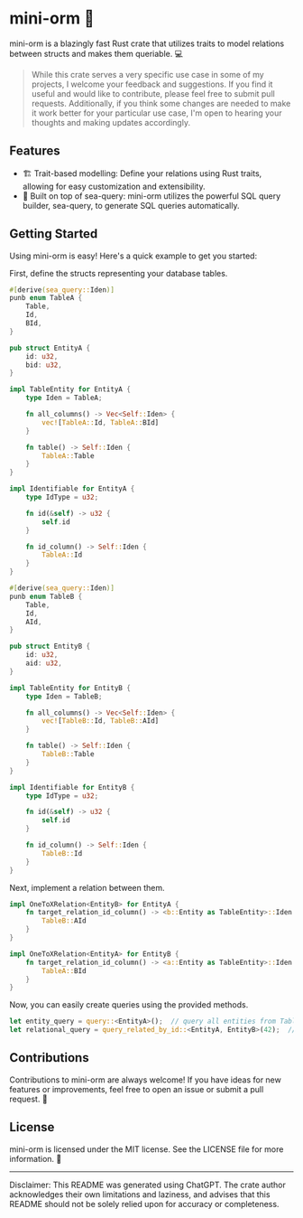 # mini-orm 🚀

mini-orm is a blazingly fast Rust crate that utilizes traits to model relations between structs and makes them queriable. 💻

> While this crate serves a very specific use case in some of my projects, I welcome your feedback and suggestions. If you find it useful and would like to contribute, please feel free to submit pull requests. Additionally, if you think some changes are needed to make it work better for your particular use case, I'm open to hearing your thoughts and making updates accordingly.

## Features

- 🏗️ Trait-based modelling: Define your relations using Rust traits, allowing for easy customization and extensibility.
- 🌊 Built on top of sea-query: mini-orm utilizes the powerful SQL query builder, sea-query, to generate SQL queries automatically.

## Getting Started

Using mini-orm is easy! Here's a quick example to get you started:

First, define the structs representing your database tables.
```rust
#[derive(sea_query::Iden)]
punb enum TableA {
    Table,
    Id,
    BId,
}

pub struct EntityA {
    id: u32,
    bid: u32,
}

impl TableEntity for EntityA {
    type Iden = TableA;

    fn all_columns() -> Vec<Self::Iden> {
        vec![TableA::Id, TableA::BId]
    }

    fn table() -> Self::Iden {
        TableA::Table
    }
}

impl Identifiable for EntityA {
    type IdType = u32;

    fn id(&self) -> u32 {
        self.id
    }

    fn id_column() -> Self::Iden {
        TableA::Id
    }
}
```

```rust
#[derive(sea_query::Iden)]
punb enum TableB {
    Table,
    Id,
    AId,
}

pub struct EntityB {
    id: u32,
    aid: u32,
}

impl TableEntity for EntityB {
    type Iden = TableB;

    fn all_columns() -> Vec<Self::Iden> {
        vec![TableB::Id, TableB::AId]
    }

    fn table() -> Self::Iden {
        TableB::Table
    }
}

impl Identifiable for EntityB {
    type IdType = u32;

    fn id(&self) -> u32 {
        self.id
    }

    fn id_column() -> Self::Iden {
        TableB::Id
    }
}
```

Next, implement a relation between them.

```rust
impl OneToXRelation<EntityB> for EntityA {
    fn target_relation_id_column() -> <b::Entity as TableEntity>::Iden {
        TableB::AId
    }
}
```

```rust
impl OneToXRelation<EntityA> for EntityB {
    fn target_relation_id_column() -> <a::Entity as TableEntity>::Iden {
        TableA::BId
    }
}
```

Now, you can easily create queries using the provided methods.

```rust
let entity_query = query::<EntityA>();  // query all entities from TableA
let relational_query = query_related_by_id::<EntityA, EntityB>(42);  // query entities of TableB related to the entity of TableA with id 42
```



## Contributions

Contributions to mini-orm are always welcome! If you have ideas for new features or improvements, feel free to open an issue or submit a pull request. 🤝

## License

mini-orm is licensed under the MIT license. See the LICENSE file for more information. 📄

---

Disclaimer: This README was generated using ChatGPT. The crate author acknowledges their own limitations and laziness, and advises that this README should not be solely relied upon for accuracy or completeness.
